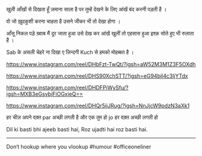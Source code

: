 खुली आँखों से दिखता हूँ ज़माना साला है 
पर तुम्हें देखने के लिए आंखें बंद करनी पड़ती है ।

वो जो ख़ुदकुशी करना चाहता है 
उसने जीकर भी तो देखा होगा । 

आँसू निकल पड़े ख़्वाब मैं दूर जाता हुआ उसे देख कर 
आंखें खुलीं तो  एहसास  हुआ इश्क़ सोते हुए भी रुलाता है ।

Sab के असली चेहरे ना दिखा ए ज़िन्दगी 
Kuch से हमको मोहब्बत है ।

https://www.instagram.com/reel/DHbFzt-TwQt/?igsh=aW52M3M1Z3F5OXdh

https://www.instagram.com/reel/DHS90XchSTT/?igsh=eG94bjl4c3ljYTdx

https://www.instagram.com/reel/DHDFPiWySfu/?igsh=MXB3eGsybjFiOGxjeQ==

https://www.instagram.com/reel/DHQr5ijJRug/?igsh=NnJjcW9pdzN3aXk1

हर चीज़ अपने वक़्त par अच्छी लगती है और एक तुम हो jo हर वक़्त अच्छी लगती हो


Dil ki basti bhi ajeeb basti hai, Roz ujadti hai roz basti hai.

---

Don‘t hookup where you vlookup
#humour #officeoneliner

